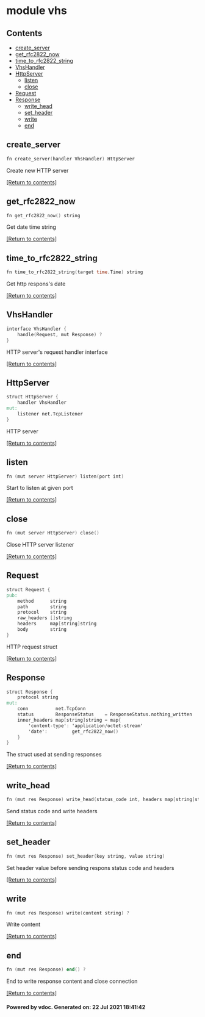 # module vhs

## Contents
- [create_server](#create_server)
- [get_rfc2822_now](#get_rfc2822_now)
- [time_to_rfc2822_string](#time_to_rfc2822_string)
- [VhsHandler](#VhsHandler)
- [HttpServer](#HttpServer)
  - [listen](#listen)
  - [close](#close)
- [Request](#Request)
- [Response](#Response)
  - [write_head](#write_head)
  - [set_header](#set_header)
  - [write](#write)
  - [end](#end)

## create_server
```v
fn create_server(handler VhsHandler) HttpServer
```
 Create new HTTP server 

[[Return to contents]](#Contents)

## get_rfc2822_now
```v
fn get_rfc2822_now() string
```
 Get date time string 

[[Return to contents]](#Contents)

## time_to_rfc2822_string
```v
fn time_to_rfc2822_string(target time.Time) string
```
 Get http respons's date 

[[Return to contents]](#Contents)

## VhsHandler
```v
interface VhsHandler {
	handle(Request, mut Response) ?
}
```
 HTTP server's request handler interface 

[[Return to contents]](#Contents)

## HttpServer
```v
struct HttpServer {
	handler VhsHandler
mut:
	listener net.TcpListener
}
```
 HTTP server 

[[Return to contents]](#Contents)

## listen
```v
fn (mut server HttpServer) listen(port int)
```
 Start to listen at given port 

[[Return to contents]](#Contents)

## close
```v
fn (mut server HttpServer) close()
```
 Close HTTP server listener 

[[Return to contents]](#Contents)

## Request
```v
struct Request {
pub:
	method      string
	path        string
	protocol    string
	raw_headers []string
	headers     map[string]string
	body        string
}
```
 HTTP request struct 

[[Return to contents]](#Contents)

## Response
```v
struct Response {
	protocol string
mut:
	conn          net.TcpConn
	status        ResponseStatus    = ResponseStatus.nothing_written
	inner_headers map[string]string = map{
		'content-type': 'application/octet-stream'
		'date':         get_rfc2822_now()
	}
}
```
 The struct used at sending responses 

[[Return to contents]](#Contents)

## write_head
```v
fn (mut res Response) write_head(status_code int, headers map[string]string) ?
```
 Send status code and write headers 

[[Return to contents]](#Contents)

## set_header
```v
fn (mut res Response) set_header(key string, value string)
```
 Set header value before sending respons status code and headers 

[[Return to contents]](#Contents)

## write
```v
fn (mut res Response) write(content string) ?
```
 Write content 

[[Return to contents]](#Contents)

## end
```v
fn (mut res Response) end() ?
```
 End to write response content and close connection 

[[Return to contents]](#Contents)

#### Powered by vdoc. Generated on: 22 Jul 2021 18:41:42
